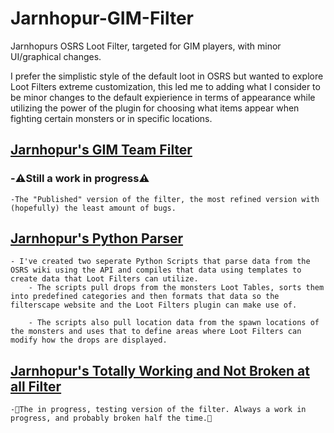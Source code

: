 # **Jarnhopur-GIM-Filter**
Jarnhopurs OSRS Loot Filter, targeted for GIM players, with minor UI/graphical changes.

I prefer the simplistic style of the default loot in OSRS but wanted to explore Loot Filters extreme customization, this led me to adding what I consider to be minor changes to the default expierience in terms of appearance while utilizing the power of the plugin for choosing what items appear when fighting certain monsters or in specific locations.

## [**Jarnhopur's GIM Team Filter**](https://github.com/Wizard12892/Jarnhopur-GIM-Filter/blob/main/filter.rs2f)
###    -⚠️Still a work in progress⚠️
    -The "Published" version of the filter, the most refined version with (hopefully) the least amount of bugs.

## [**Jarnhopur's Python Parser**](hthttps://github.com/Wizard12892/Jarnhopur-GIM-Filter/tree/main/Parser)
    - I've created two seperate Python Scripts that parse data from the OSRS wiki using the API and compiles that data using templates to create data that Loot Filters can utilize.
        - The scripts pull drops from the monsters Loot Tables, sorts them into predefined categories and then formats that data so the filterscape website and the Loot Filters plugin can make use of.
        
        - The scripts also pull location data from the spawn locations of the monsters and uses that to define areas where Loot Filters can modify how the drops are displayed.

## [**Jarnhopur's Totally Working and Not Broken at all Filter**](https://github.com/Wizard12892/Jarnhopur-GIM-Filter/blob/main/testfilter.rs2f)
    -🚫The in progress, testing version of the filter. Always a work in progress, and probably broken half the time.🚫
